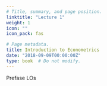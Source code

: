```yaml
---
# Title, summary, and page position.
linktitle: "Lecture 1"
weight: 1
icon: ""
icon_pack: fas

# Page metadata.
title: Introduction to Econometrics
date: "2018-09-09T00:00:00Z"
type: book  # Do not modify.
---
```



Prefase
LOs